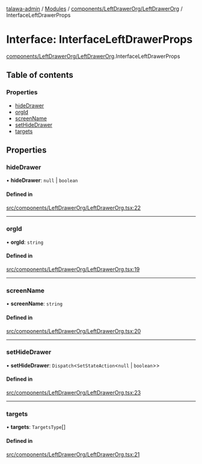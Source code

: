 [talawa-admin](../README.md) / [Modules](../modules.md) / [components/LeftDrawerOrg/LeftDrawerOrg](../modules/components_LeftDrawerOrg_LeftDrawerOrg.md) / InterfaceLeftDrawerProps

# Interface: InterfaceLeftDrawerProps

[components/LeftDrawerOrg/LeftDrawerOrg](../modules/components_LeftDrawerOrg_LeftDrawerOrg.md).InterfaceLeftDrawerProps

## Table of contents

### Properties

- [hideDrawer](components_LeftDrawerOrg_LeftDrawerOrg.InterfaceLeftDrawerProps.md#hidedrawer)
- [orgId](components_LeftDrawerOrg_LeftDrawerOrg.InterfaceLeftDrawerProps.md#orgid)
- [screenName](components_LeftDrawerOrg_LeftDrawerOrg.InterfaceLeftDrawerProps.md#screenname)
- [setHideDrawer](components_LeftDrawerOrg_LeftDrawerOrg.InterfaceLeftDrawerProps.md#sethidedrawer)
- [targets](components_LeftDrawerOrg_LeftDrawerOrg.InterfaceLeftDrawerProps.md#targets)

## Properties

### hideDrawer

• **hideDrawer**: ``null`` \| `boolean`

#### Defined in

[src/components/LeftDrawerOrg/LeftDrawerOrg.tsx:22](https://github.com/void-hr/talawa-admin/blob/df259fc/src/components/LeftDrawerOrg/LeftDrawerOrg.tsx#L22)

___

### orgId

• **orgId**: `string`

#### Defined in

[src/components/LeftDrawerOrg/LeftDrawerOrg.tsx:19](https://github.com/void-hr/talawa-admin/blob/df259fc/src/components/LeftDrawerOrg/LeftDrawerOrg.tsx#L19)

___

### screenName

• **screenName**: `string`

#### Defined in

[src/components/LeftDrawerOrg/LeftDrawerOrg.tsx:20](https://github.com/void-hr/talawa-admin/blob/df259fc/src/components/LeftDrawerOrg/LeftDrawerOrg.tsx#L20)

___

### setHideDrawer

• **setHideDrawer**: `Dispatch`\<`SetStateAction`\<``null`` \| `boolean`\>\>

#### Defined in

[src/components/LeftDrawerOrg/LeftDrawerOrg.tsx:23](https://github.com/void-hr/talawa-admin/blob/df259fc/src/components/LeftDrawerOrg/LeftDrawerOrg.tsx#L23)

___

### targets

• **targets**: `TargetsType`[]

#### Defined in

[src/components/LeftDrawerOrg/LeftDrawerOrg.tsx:21](https://github.com/void-hr/talawa-admin/blob/df259fc/src/components/LeftDrawerOrg/LeftDrawerOrg.tsx#L21)
